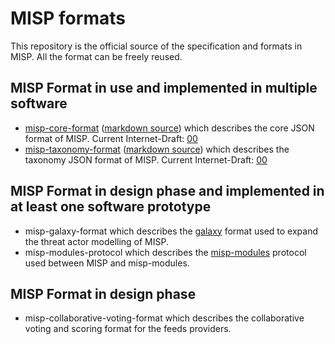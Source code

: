 # MISP formats

This repository is the official source of the specification and formats in MISP. All the format can be freely reused.

## MISP Format in use and implemented in multiple software

* [misp-core-format](misp-core-format/raw.md.txt) ([markdown source](misp-core-format/raw.md)) which describes the core JSON format of MISP. Current Internet-Draft: [00](https://tools.ietf.org/html/draft-dulaunoy-misp-core-format)
* [misp-taxonomy-format](misp-taxonomy-format/raw.md.txt) ([markdown source](misp-taxonomy-format/raw.md)) which describes the taxonomy JSON format of MISP. Current Internet-Draft: [00](https://tools.ietf.org/html/draft-dulaunoy-misp-taxonomy-format)

## MISP Format in design phase and implemented in at least one software prototype

* misp-galaxy-format which describes the [galaxy](https://github.com/MISP/misp-galaxy) format used to expand the threat actor modelling of MISP.
* misp-modules-protocol which describes the [misp-modules](https://github.com/MISP/misp-modules) protocol used between MISP and misp-modules.

## MISP Format in design phase

* misp-collaborative-voting-format which describes the collaborative voting and scoring format for the feeds providers.

